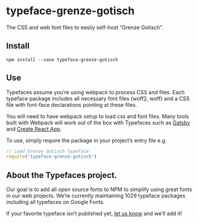 
# typeface-grenze-gotisch

The CSS and web font files to easily self-host “Grenze Gotisch”.

## Install

`npm install --save typeface-grenze-gotisch`

## Use

Typefaces assume you’re using webpack to process CSS and files. Each typeface
package includes all necessary font files (woff2, woff) and a CSS file with
font-face declarations pointing at these files.

You will need to have webpack setup to load css and font files. Many tools built
with Webpack will work out of the box with Typefaces such as [Gatsby](https://github.com/gatsbyjs/gatsby)
and [Create React App](https://github.com/facebookincubator/create-react-app).

To use, simply require the package in your project’s entry file e.g.

```javascript
// Load Grenze Gotisch typeface
require('typeface-grenze-gotisch')
```

## About the Typefaces project.

Our goal is to add all open source fonts to NPM to simplify using great fonts in
our web projects. We’re currently maintaining 1029 typeface packages
including all typefaces on Google Fonts.

If your favorite typeface isn’t published yet, [let us know](https://github.com/KyleAMathews/typefaces)
and we’ll add it!
